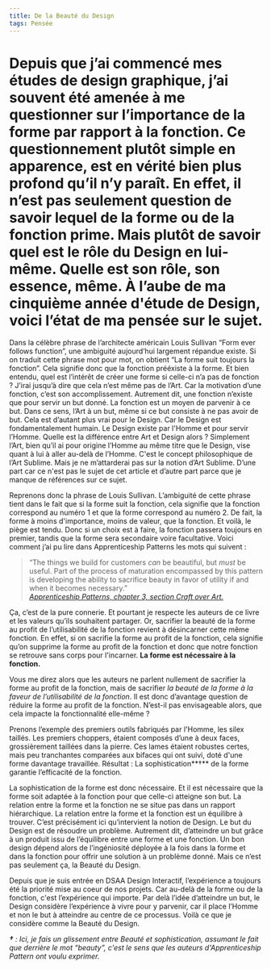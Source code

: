 ```yaml
---
title: De la Beauté du Design
tags: Pensée
---
```


# Depuis que j’ai commencé mes études de design graphique, j’ai souvent été amenée à me questionner sur l’importance de la forme par rapport à la fonction. Ce questionnement plutôt simple en apparence, est en vérité bien plus profond qu’il n’y paraît. En effet, il n’est pas seulement question de savoir lequel de la forme ou de la fonction prime. Mais plutôt de savoir quel est le rôle du Design en lui-même. Quelle est son rôle, son essence, même. À l’aube de ma cinquième année d'étude de Design, voici l’état de ma pensée sur le sujet.

Dans la célèbre phrase de l’architecte américain Louis Sullivan “Form ever follows function”, une ambiguité aujourd’hui largement répandue existe. Si on traduit cette phrase mot pour mot, on obtient “La forme suit toujours la fonction”. Cela signifie donc que la fonction prééxiste à la forme. Et bien entendu, quel est l’intérêt de créer une forme si celle-ci n’a pas de fonction ? J’irai jusqu’à dire que cela n’est même pas de l’Art. Car la motivation d’une fonction, c’est son accomplissement. Autrement dit, une fonction n’existe que pour servir un but donné. La fonction est un moyen de parvenir à ce but. Dans ce sens, l’Art à un but, même si ce but consiste à ne pas avoir de but. Cela est d’autant plus vrai pour le Design. Car le Design est fondamentalement humain. Le Design existe par l'Homme et pour servir l’Homme. Quelle est la différence entre Art et Design alors ? Simplement l’Art, bien qu’il ai pour origine l’Homme au même titre que le Design, vise quant à lui à aller au-delà de l’Homme. C'est le concept philosophique de l’Art Sublime. Mais je ne m’attarderai pas sur la notion d’Art Sublime. D’une part car ce n'est pas le sujet de cet article et d’autre part parce que je manque de références sur ce sujet.

Reprenons donc la phrase de Louis Sullivan. L’ambiguité de cette phrase tient dans le fait que si la forme suit la fonction, cela signifie que la fonction correspond au numéro 1 et que la forme correspond au numéro 2. De fait, la forme à moins d'importance, moins de valeur, que la fonction. Et voilà, le piège est tendu. Donc si un choix est à faire, la fonction passera toujours en premier, tandis que la forme sera secondaire voire facultative. Voici comment j’ai pu lire dans Apprenticeship Patterns les mots qui suivent :

> “The things we build for customers *can* be beautiful, but *must* be useful. Part of the process of maturation encompassed by this pattern is developing the ability to sacrifice beauty in favor of utility if and when it becomes necessary.”  
*[Apprenticeship Patterns, chapter 3, section Craft over Art.](http://chimera.labs.oreilly.com/books/1234000001813/ch03.html#craft_over_art)*

Ça, c’est de la pure connerie. Et pourtant je respecte les auteurs de ce livre et les valeurs qu’ils souhaitent partager. Or, sacrifier la beauté de la forme au profit de l’utilisabilité de la fonction revient à désincarner cette même fonction. En effet, si on sacrifie la forme au profit de la fonction, cela signifie qu’on supprime la forme au profit de la fonction et donc que notre fonction se retrouve sans corps pour l'incarner. **La forme est nécessaire à la fonction.**

Vous me direz alors que les auteurs ne parlent nullement de sacrifier la forme au profit de la fonction, mais de sacrifier *la beauté de la forme à la faveur de l’utilisabilité de la fonction*. Il est donc d’avantage question de réduire la forme au profit de la fonction. N’est-il pas envisageable alors, que cela impacte la fonctionnalité elle-même ?

Prenons l’exemple des premiers outils fabriqués par l'Homme, les silex taillés. Les premiers choppers, étaient composés d’une à deux faces, grossièrement taillées dans la pierre. Ces lames étaient robustes certes, mais peu tranchantes comparées aux bifaces qui ont suivi, doté d'une forme davantage travaillée. Résultat : La sophistication**†** de la forme garantie l’efficacité de la fonction.

La sophistication de la forme est donc nécessaire. Et il est nécessaire que la forme soit adaptée à la fonction pour que celle-ci atteigne son but. La relation entre la forme et la fonction ne se situe pas dans un rapport hiérarchique. La relation entre la forme et la fonction est un équilibre à trouver. C’est précisément ici qu’intervient la notion de Design. Le but du Design est de résoudre un problème. Autrement dit, d’atteindre un but grâce à un produit issu de l’équilibre entre une forme et une fonction. Un bon design dépend alors de l’ingéniosité déployée à la fois dans la forme et dans la fonction pour offrir une solution à un problème donné. Mais ce n’est pas seulement ça, la Beauté du Design.

Depuis que je suis entrée en DSAA Design Interactif, l’expérience a toujours été la priorité mise au coeur de nos projets. Car au-delà de la forme ou de la fonction, c'est l’expérience qui importe. Par delà l’idée d’atteindre un but, le Design considère l’expérience à vivre pour y parvenir, car il place l’Homme et non le but à atteindre au centre de ce processus. Voilà ce que je considère comme la Beauté du Design.

***†** : Ici, je fais un glissement entre Beauté et sophistication, assumant le fait que derrière le mot “beauty”, c'est le sens que les auteurs d'Apprenticeship Pattern ont voulu exprimer.*
